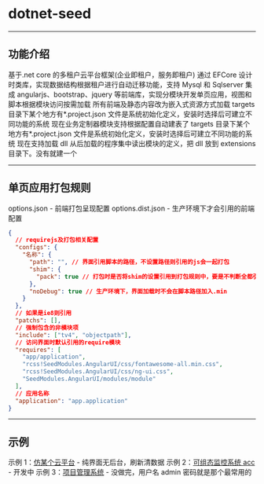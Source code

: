 # dotnet-seed

---

## 功能介绍

基于.net core 的多租户云平台框架(企业即租户，服务即租户)
通过 EFCore 设计时类库，实现数据结构根据租户进行自动迁移功能，支持 Mysql 和 Sqlserver
集成 angularjs、bootstrap、jquery 等前端库，实现分模块开发单页应用，视图和脚本根据模块访问按需加载
所有前端及静态内容改为嵌入式资源方式加载
targets 目录下某个地方有\*.project.json 文件是系统初始化定义，安装时选择后可建立不同功能的系统
现在业务定制器模块支持根据配置自动建表了
targets 目录下某个地方有\*.project.json 文件是系统初始化定义，安装时选择后可建立不同功能的系统
现在支持加载 dll 从后加载的程序集中读出模块的定义，把 dll 放到 extensions 目录下。没有就建一个

---

## 单页应用打包规则

options.json - 前端打包呈现配置
options.dist.json - 生产环境下才会引用的前端配置

```json
{
  // requirejs及打包相关配置
  "configs": {
    "名称": {
      "path": "", // 界面引用脚本的路径，不设置路径则引用的js会一起打包
      "shim": {
        "pack": true // 打包时是否将shim的设置引用到打包规则中，要是不判断全都引用构建起来会非常慢
      },
      "noDebug": true // 生产环境下，界面加载时不会在脚本路径加入.min
    }
  },
  // 如果是ie8则引用
  "patchs": [],
  // 强制包含的非模块项
  "include": ["tv4", "objectpath"],
  // 访问界面时默认引用的require模块
  "requires": [
    "app/application",
    "rcss!SeedModules.AngularUI/css/fontawesome-all.min.css",
    "rcss!SeedModules.AngularUI/css/ng-ui.css",
    "SeedModules.AngularUI/modules/module"
  ],
  // 应用名称
  "application": "app.application"
}
```

---

## 示例

示例 1：[仿某个云平台](http://www.fyl080801.top/referyun/index.html 'Title') - 纯界面无后台，刷新清数据
示例 2：[可组态监控系统 acc](http://www.fyl080801.top/acc/index.html 'Title') - 开发中
示例 3：[项目管理系统](http://www.fyl080801.top/mind) - 没做完，用户名 admin 密码就是那个最常用的
